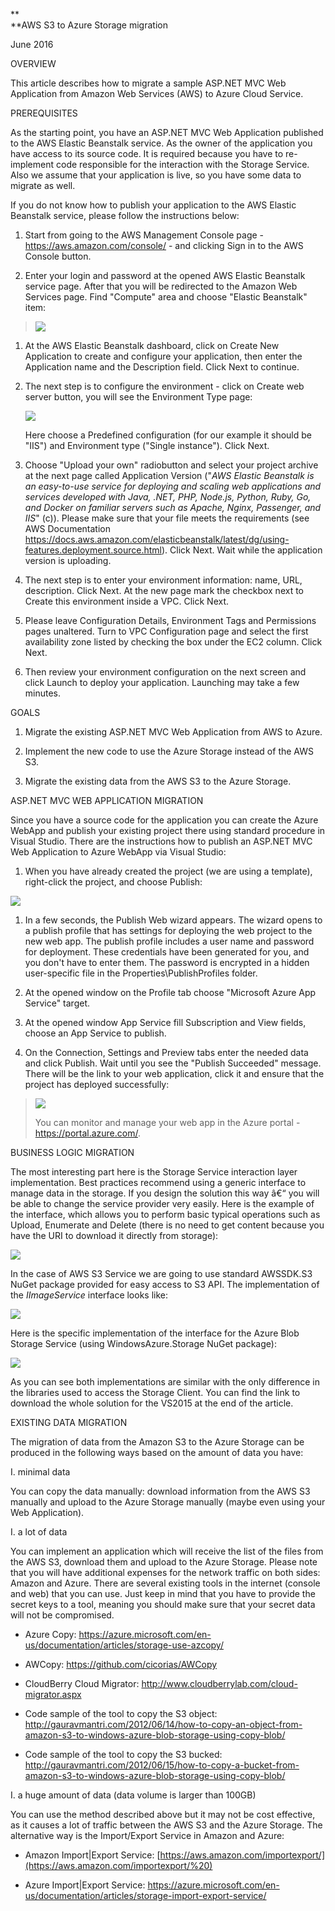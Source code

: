 **\
**AWS S3 to Azure Storage migration

June 2016

OVERVIEW

This article describes how to migrate a sample ASP.NET MVC Web
Application from Amazon Web Services (AWS) to Azure Cloud Service.

PREREQUISITES

As the starting point, you have an ASP.NET MVC Web Application published
to the AWS Elastic Beanstalk service. As the owner of the application
you have access to its source code. It is required because you have to
re-implement code responsible for the interaction with the Storage
Service. Also we assume that your application is live, so you have some
data to migrate as well.

If you do not know how to publish your application to the AWS Elastic
Beanstalk service, please follow the instructions below:

1.  Start from going to the AWS Management Console page -
    <https://aws.amazon.com/console/> - and clicking Sign in to the AWS
    Console button.

2.  Enter your login and password at the opened AWS Elastic Beanstalk
    service page. After that you will be redirected to the Amazon Web
    Services page. Find "Compute" area and choose "Elastic Beanstalk"
    item:

> ![](media/03/image1.png)

1.  At the AWS Elastic Beanstalk dashboard, click on Create New
    Application to create and configure your application, then enter the
    Application name and the Description field. Click Next to continue.

2.  The next step is to configure the environment - click on Create web
    server button, you will see the Environment Type page:

    ![](media/03/image2.png)

    Here choose a Predefined configuration (for our example it should
    be "IIS") and Environment type ("Single instance"). Click Next.

3.  Choose "Upload your own" radiobutton and select your project archive
    at the next page called Application Version ("*AWS Elastic Beanstalk
    is an easy-to-use service for deploying and scaling web applications
    and services developed with Java, .NET, PHP, Node.js, Python, Ruby,
    Go, and Docker on familiar servers such as Apache, Nginx, Passenger,
    and IIS*" (c)). Please make sure that your file meets the
    requirements (see AWS Documentation
    <https://docs.aws.amazon.com/elasticbeanstalk/latest/dg/using-features.deployment.source.html>).
    Click Next. Wait while the application version is uploading.

4.  The next step is to enter your environment information: name,
    URL, description. Click Next. At the new page mark the checkbox next
    to Create this environment inside a VPC. Click Next.

5.  Please leave Configuration Details, Environment Tags and Permissions
    pages unaltered. Turn to VPC Configuration page and select the first
    availability zone listed by checking the box under the EC2 column.
    Click Next.

6.  Then review your environment configuration on the next screen and
    click Launch to deploy your application. Launching may take a
    few minutes.

GOALS

1.  Migrate the existing ASP.NET MVC Web Application from AWS to Azure.

2.  Implement the new code to use the Azure Storage instead of the
    AWS S3.

3.  Migrate the existing data from the AWS S3 to the Azure Storage.

<span id="h.93o5irehy010" class="anchor"></span>ASP.NET MVC WEB
APPLICATION MIGRATION

Since you have a source code for the application you can create the
Azure WebApp and publish your existing project there using standard
procedure in Visual Studio.<span id="h.c5rpsdy8g2ak"
class="anchor"></span> There are the instructions how to publish an
ASP.NET MVC Web Application to Azure WebApp via Visual Studio:

1.  When you have already created the project (we are using a template),
    right-click the project, and choose Publish:

![](media/03/image3.png)

1.  In a few seconds, the Publish Web wizard appears. The wizard opens
    to a publish profile that has settings for deploying the web project
    to the new web app. The publish profile includes a user name and
    password for deployment. These credentials have been generated for
    you, and you don't have to enter them. The password is encrypted in
    a hidden user-specific file in the
    Properties\\PublishProfiles folder.

2.  At the opened window on the Profile tab choose "Microsoft Azure App
    Service" target.

3.  At the opened window App Service fill Subscription and View fields,
    choose an App Service to publish.

4.  On the Connection, Settings and Preview tabs enter the needed data
    and click Publish. Wait until you see the "Publish
    Succeeded" message. There will be the link to your web application,
    click it and ensure that the project has deployed successfully:

> ![](media/03/image4.png)
>
> You can monitor and manage your web app in the Azure portal -
> <https://portal.azure.com/>.

BUSINESS LOGIC MIGRATION

The most interesting part here is the Storage Service interaction layer
implementation. Best practices recommend using a generic interface to
manage data in the storage. If you design the solution this way â€“ you
will be able to change the service provider very easily. Here is the
example of the interface, which allows you to perform basic typical
operations such as Upload, Enumerate and Delete (there is no need to get
content because you have the URI to download it directly from storage):

![](media/03/image5.png)

In the case of AWS S3 Service we are going to use standard AWSSDK.S3
NuGet package provided for easy access to S3 API. The implementation of
the *IImageService* interface looks like:

![](media/03/image6.png)

Here is the specific implementation of the interface for the Azure Blob
Storage Service (using WindowsAzure.Storage NuGet package):

![](media/03/image7.png)

As you can see both implementations are similar with the only difference
in the libraries used to access the Storage Client. You can find the
link to download the whole solution for the VS2015 at the end of the
article.

<span id="h.x5u0l8hx0kbh" class="anchor"></span>

EXISTING DATA MIGRATION

The migration of data from the Amazon S3 to the Azure Storage can be
produced in the following ways based on the amount of data you have:

I.  <span id="h.c55s194743ak" class="anchor"></span>minimal data

You can copy the data manually: download information from the AWS S3
manually and upload to the Azure Storage manually (maybe even using your
Web Application).

I.  <span id="h.e41rhmx0vnl9" class="anchor"></span>a lot of data

You can implement an application which will receive the list of the
files from the AWS S3, download them and upload to the Azure Storage.
Please note that you will have additional expenses for the network
traffic on both sides: Amazon and Azure. There are several existing
tools in the internet (console and web) that you can use. Just keep in
mind that you have to provide the secret keys to a tool, meaning you
should make sure that your secret data will not be compromised.

-   Azure Copy:
    <https://azure.microsoft.com/en-us/documentation/articles/storage-use-azcopy/>

-   AWCopy: <https://github.com/cicorias/AWCopy>

-   CloudBerry Cloud Migrator:
    <http://www.cloudberrylab.com/cloud-migrator.aspx>

-   Code sample of the tool to copy the S3 object:
    <http://gauravmantri.com/2012/06/14/how-to-copy-an-object-from-amazon-s3-to-windows-azure-blob-storage-using-copy-blob/>

-   Code sample of the tool to copy the S3 bucked:
    <http://gauravmantri.com/2012/06/15/how-to-copy-a-bucket-from-amazon-s3-to-windows-azure-blob-storage-using-copy-blob/><span
    id="h.q9m9lrpb0srp" class="anchor"></span>

I.  a huge amount of data (data volume is larger than 100GB)

You can use the method described above but it may not be cost effective,
as it causes a lot of traffic between the AWS S3 and the Azure Storage.
The alternative way is the Import/Export Service in Amazon and Azure:

-   Amazon Import|Export Service:
    [https://aws.amazon.com/importexport/](https://aws.amazon.com/importexport/%20)

-   Azure Import|Export Service:
    <https://azure.microsoft.com/en-us/documentation/articles/storage-import-export-service/>
